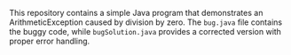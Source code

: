 This repository contains a simple Java program that demonstrates an ArithmeticException caused by division by zero. The `bug.java` file contains the buggy code, while `bugSolution.java` provides a corrected version with proper error handling.